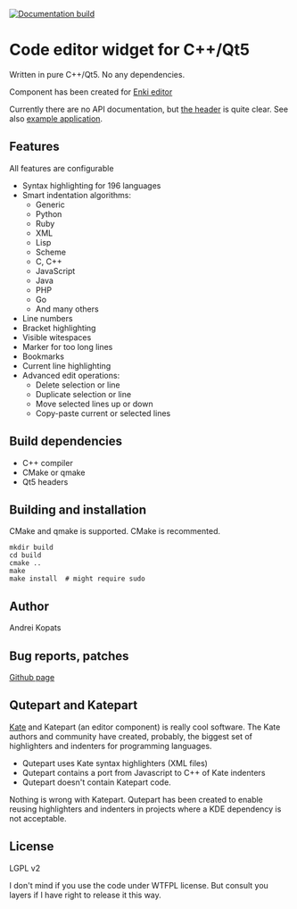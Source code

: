 [![Documentation build](https://readthedocs.org/projects/qutepart-cpp/badge/?version=latest)](https://qutepart-cpp.readthedocs.io/en/latest/)

# Code editor widget for C++/Qt5

Written in pure C++/Qt5. No any dependencies.

Component has been created for [Enki editor](http://enki-editor.org)

Currently there are no API documentation, but [the header](include/qutepart.h) is quite clear.
See also [example application](editor.cpp).

## Features

All features are configurable

* Syntax highlighting for 196 languages
* Smart indentation algorithms:
    * Generic
    * Python
    * Ruby
    * XML
    * Lisp
    * Scheme
    * C, C++
    * JavaScript
    * Java
    * PHP
    * Go
    * And many others
* Line numbers
* Bracket highlighting
* Visible witespaces
* Marker for too long lines
* Bookmarks
* Current line highlighting
* Advanced edit operations:
    - Delete selection or line
    - Duplicate selection or line
    - Move selected lines up or down
    - Copy-paste current or selected lines

## Build dependencies
* C++ compiler
* CMake or qmake
* Qt5 headers

## Building and installation
CMake and qmake is supported. CMake is recommented.

```
mkdir build
cd build
cmake ..
make
make install  # might require sudo
```

## Author
Andrei Kopats

## Bug reports, patches
[Github page](https://github.com/andreikop/qutepart-cpp)

## Qutepart and Katepart
[Kate](http://kate-editor.org/) and Katepart (an editor component) is really cool software. The Kate authors and community have created, probably, the biggest set of highlighters and indenters for programming languages.

* Qutepart uses Kate syntax highlighters (XML files)
* Qutepart contains a port from Javascript to C++ of Kate indenters
* Qutepart doesn't contain Katepart code.

Nothing is wrong with Katepart. Qutepart has been created to enable reusing highlighters and indenters in projects where a KDE dependency is not acceptable.

## License
LGPL v2

I don't mind if you use the code under WTFPL license. But consult you layers if I have right to release it this way.

